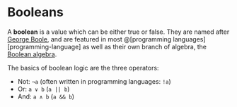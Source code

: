 # Booleans

A __boolean__ is a value which can be either true or false. They are named after
[George Boole](https://en.wikipedia.org/wiki/George_Boole), and are featured in
most @[programming languages][programming-language] as well as their own branch
of algebra, the [Boolean algebra][].

[Boolean algebra]: https://en.wikipedia.org/wiki/Boolean_algebra

The basics of boolean logic are the three operators:
*   Not: `¬a` (often written in programming languages: `!a`)
*   Or: `a ∨ b` (`a || b`)
*   And: `a ∧ b` (`a && b`)
